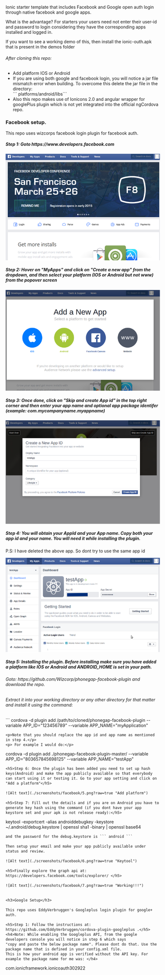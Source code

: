 Ionic starter template that includes Facebook and Google open auth login through native facebook and google apps.

What is the advantage? For starters your users need not enter their user-id and password to login considering they
have the corresponding apps installed and logged in.

If you want to see a working demo of this, then install the ionic-outh.apk that is present in the demos folder

<h6>After cloning this repo: </h6>
<ul><li>Add platform IOS or Android</li>
<li>If you are using both google and facebook login, you will notice a jar file mismatch error when building.
To overcome this delete the jar file in the directory:</li>``` platforms/android/libs```
<li>Also this repo makes use of Ionicons 2.0 and angular wrapper for googlePlus plugin which is not yet integrated into
the official ngCordova repo.</li></ul>

<h3>Facebook setup.</h3>

This repo uses wizcorps facebook login plugin for facebook auth.

<h5>Step 1: Goto https://www.developers.facebook.com </h5> 

![Alt text](./screenshots/facebook/1.png?raw=true "Goto developers.facebook.com")

<h5>Step 2: Hover on "MyApps" and click on "Create a new app" from the dropdown, and then select your platform (IOS or Android but not www) from the popover screen</h5>

![Alt text](./screenshots/facebook/2.png?raw=true "Platform")

<h5>Step 3: Once done, click on "Skip and create App id" in the top right corner and then enter your app name and optional app package identifer (example: com.mycompanyname.myappname)</h5>

![Alt text](./screenshots/facebook/3.png?raw=true "App name and optional package name")

<h5>Step 4: You will obtain your AppId and your App name. Copy both your app id and your name. You will need it while installing the plugin.</h5>

<p>P.S: I have deleted the above app. So dont try to use the same app id</p>

![Alt text](./screenshots/facebook/4.png?raw=true "ID and Name")

<h5>Step 5: Installing the plugin. Before installing make sure you have added a platform like IOS or Android and ANDROID_HOME is set in your path.</h5>
<h6>Goto: https://github.com/Wizcorp/phonegap-facebook-plugin and download the repo.</h6>
<h6>Extract it into your working directory or any other directory for that matter and install it using the command:</h6>
```
cordova -d plugin add /path/to/cloned/phonegap-facebook-plugin --variable APP_ID="123456789" --variable APP_NAME="myApplication"

```
<p>Note that you should replace the app id and app name as mentioned in step 4.</p>
<p> For example I would do:</p>
```
cordova -d plugin add ./phonegap-facebook-plugin-master/ --variable APP_ID="803657845698125" --variable APP_NAME="testApp"

```
<h5>Step 6: Once the plugin has been added you need to set up hash keys(Android) and make the app publicly available so that everybody can start using it or testing it. Go to your app setting and click on "Add a platform"</h5>

![Alt text](./screenshots/facebook/5.png?raw=true "Add platform")

<h5>Step 7: Fill out the details and if you are on Android you have to generate key hash using the command (if you dont have your app keystore set and your apk is not release ready):</h5>

```
keytool -exportcert -alias androiddebugkey -keystore ~/.android/debug.keystore | openssl sha1 -binary | openssl base64
```
and the password for the debug.keystore is ``` android ```

Then setup your email and make your app publicly available under status and review.

![Alt text](./screenshots/facebook/6.png?raw=true "Keytool")

<h5>Finally explore the graph api at: https://developers.facebook.com/tools/explorer/ </h5>

![Alt text](./screenshots/facebook/7.png?raw=true "Working!!!")


<h3>Google Setup</h3>

This repo uses EddyVerbruggen's Googleplus login plugin for google+ auth.

<h5>Step 1: Follow the instructions at: https://github.com/EddyVerbruggen/cordova-plugin-googleplus .</h5>
<h4>Note: While enabling the Googleplus API, from the google developers console you will notice in step 6 which says
"copy and paste the below package name". Please dont do that. Use the package name that is defined in your config.xml file.
This is how your android app is verified without the API key. For example the package name for me was: </h4>

 ```
 com.ionicframework.ionicoauth302922
 ```




